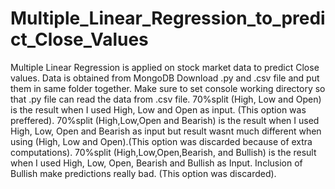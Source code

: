# Multiple_Linear_Regression_to_predict_Close_Values
Multiple Linear Regression is applied on stock market data to predict Close values. Data is obtained from MongoDB
Download .py and .csv file and put them in same folder together. Make sure to set console working directory so that .py file can read the data from .csv file.
70%split (High, Low and Open) is the result when I used High, Low and Open as input. (This option was preffered).
70%split (High,Low,Open and Bearish) is the result when I used High, Low, Open and Bearish as input but result wasnt much different when using (High, Low and Open).(This option was discarded because of extra computations).
70%split (High,Low,Open,Bearish, and Bullish) is the result when I used High, Low, Open, Bearish and Bullish as Input. Inclusion of Bullish make predictions really bad. (This option was discarded).
